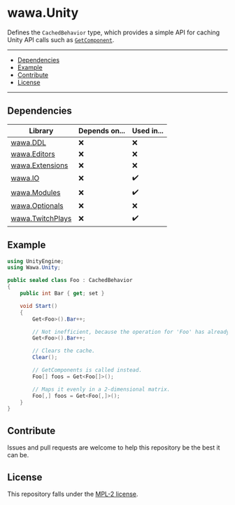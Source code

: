 # wawa.Unity

Defines the `CachedBehavior` type, which provides a simple API for caching Unity API calls such as [`GetComponent`](https://docs.unity3d.com/2017.4/Documentation/ScriptReference/Component.GetComponent.html).

---

- [Dependencies](#dependencies)
- [Example](#example)
- [Contribute](#contribute)
- [License](#license)

---

## Dependencies

| Library                                                                       | Depends on... | Used in... |
|-------------------------------------------------------------------------------|---------------|------------|
| [wawa.DDL](https://github.com/Emik03/wawa/tree/main/wawa.DDL)                 | ❌             | ❌️         |
| [wawa.Editors](https://github.com/Emik03/wawa/tree/main/wawa.Editors)         | ❌             | ❌          |
| [wawa.Extensions](https://github.com/Emik03/wawa/tree/main/wawa.Extensions)   | ❌             | ❌          |
| [wawa.IO](https://github.com/Emik03/wawa/tree/main/wawa.IO)                   | ❌             | ✔️         |
| [wawa.Modules](https://github.com/Emik03/wawa/tree/main/wawa.Modules)         | ❌             | ✔️         |
| [wawa.Optionals](https://github.com/Emik03/wawa/tree/main/wawa.Optionals)     | ❌             | ️❌         |
| [wawa.TwitchPlays](https://github.com/Emik03/wawa/tree/main/wawa.TwitchPlays) | ❌             | ✔️         |

## Example

```csharp
using UnityEngine;
using Wawa.Unity;

public sealed class Foo : CachedBehavior
{
    public int Bar { get; set }

    void Start()
    {
        Get<Foo>().Bar++;

        // Not inefficient, because the operation for 'Foo' has already been cached.
        Get<Foo>().Bar++;

        // Clears the cache.
        Clear();

        // GetComponents is called instead.
        Foo[] foos = Get<Foo[]>();

        // Maps it evenly in a 2-dimensional matrix.
        Foo[,] foos = Get<Foo[,]>();
    }
}
```

## Contribute

Issues and pull requests are welcome to help this repository be the best it can be.

## License

This repository falls under the [MPL-2 license](https://www.mozilla.org/en-US/MPL/2.0/).
